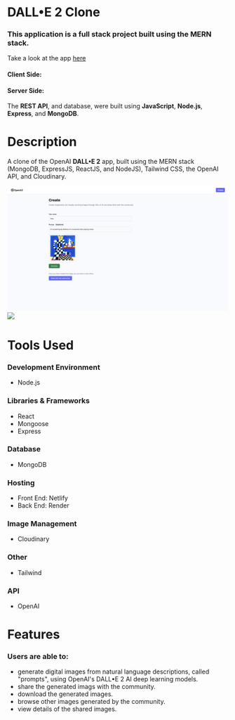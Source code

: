 # DALL•E  2 Clone

### This application is a full stack project built using the **MERN** stack.

Take a look at the app [here](https://incomparable-toffee-e81398.netlify.app)

#### Client Side:


#### Server Side:
The **REST API**, and database, were built using **JavaScript**, **Node.js**, **Express**, and **MongoDB**.

# Description
 A clone of the OpenAI **DALL•E 2** app, built using the MERN stack (MongoDB, ExpressJS, ReactJS, and NodeJS), Tailwind CSS, the OpenAI API, and Cloudinary.

<kbd>
<img src="readme_images/img1.png"/>
</kbd>

<kbd>
<img src="readme_images/img2.png"/>
</kbd>


# Tools Used

### Development Environment
* Node.js

### Libraries & Frameworks
* React 
* Mongoose
* Express 

### Database
* MongoDB

### Hosting
* Front End: Netlify
* Back End: Render

### Image Management
* Cloudinary

### Other
* Tailwind

### API
* OpenAI

# Features

### Users are able to:

* generate digital images from natural language descriptions, called "prompts", using OpenAI's DALL•E 2 AI deep learning models.
* share the generated imags with the community.
* download the generated images.
* browse other images generated by the community.
* view details of the shared images. 

